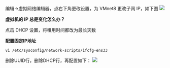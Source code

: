 编辑→虚拟网络编辑器，点右下角更改设置，为 VMnet8 更改子网 IP，如下图
![](https://cdn.nlark.com/yuque/0/2023/png/267064/1702274177471-6edc292a-8311-4593-9906-7adc49c7bdde.png)

**虚拟机的 IP 总是变化怎么办？**

点击 DHCP 设置，将租用时间都改为最长天数

**配置固定IP地址**

```shell
vi /etc/sysconfig/network-scripts/ifcfg-ens33
```

删除UUID行，删除DHCP行，再配置如下：
![](https://cdn.nlark.com/yuque/0/2023/png/267064/1702273525289-059347fc-65d2-4a2e-8e62-800baab7ad15.png)